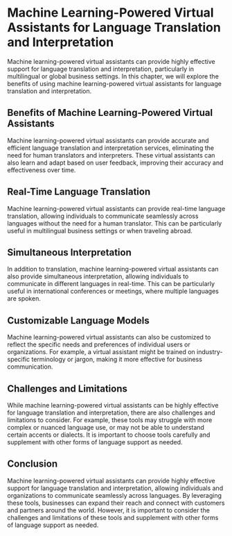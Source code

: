 # Machine Learning-Powered Virtual Assistants for Language Translation and Interpretation

Machine learning-powered virtual assistants can provide highly effective support for language translation and interpretation, particularly in multilingual or global business settings. In this chapter, we will explore the benefits of using machine learning-powered virtual assistants for language translation and interpretation.

Benefits of Machine Learning-Powered Virtual Assistants
-------------------------------------------------------

Machine learning-powered virtual assistants can provide accurate and efficient language translation and interpretation services, eliminating the need for human translators and interpreters. These virtual assistants can also learn and adapt based on user feedback, improving their accuracy and effectiveness over time.

Real-Time Language Translation
------------------------------

Machine learning-powered virtual assistants can provide real-time language translation, allowing individuals to communicate seamlessly across languages without the need for a human translator. This can be particularly useful in multilingual business settings or when traveling abroad.

Simultaneous Interpretation
---------------------------

In addition to translation, machine learning-powered virtual assistants can also provide simultaneous interpretation, allowing individuals to communicate in different languages in real-time. This can be particularly useful in international conferences or meetings, where multiple languages are spoken.

Customizable Language Models
----------------------------

Machine learning-powered virtual assistants can also be customized to reflect the specific needs and preferences of individual users or organizations. For example, a virtual assistant might be trained on industry-specific terminology or jargon, making it more effective for business communication.

Challenges and Limitations
--------------------------

While machine learning-powered virtual assistants can be highly effective for language translation and interpretation, there are also challenges and limitations to consider. For example, these tools may struggle with more complex or nuanced language use, or may not be able to understand certain accents or dialects. It is important to choose tools carefully and supplement with other forms of language support as needed.

Conclusion
----------

Machine learning-powered virtual assistants can provide highly effective support for language translation and interpretation, allowing individuals and organizations to communicate seamlessly across languages. By leveraging these tools, businesses can expand their reach and connect with customers and partners around the world. However, it is important to consider the challenges and limitations of these tools and supplement with other forms of language support as needed.
